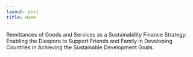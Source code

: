 ```yaml
---
layout: post
title: Home
---
```


Remittances of Goods and Services as a Sustainability Finance Strategy: Enabling the Diaspora to Support Friends and Family in Developing Countries in Achieving the Sustainable Development Goals. 
